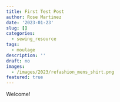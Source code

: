 ```yaml
---
title: First Test Post
author: Rose Martinez
date: '2023-01-23'
slug: []
categories:
  - sewing_resource
tags:
  - moulage
description: ''
draft: no
images:
  - /images/2023/refashion_mens_shirt.png
featured: true
---
```


Welcome!